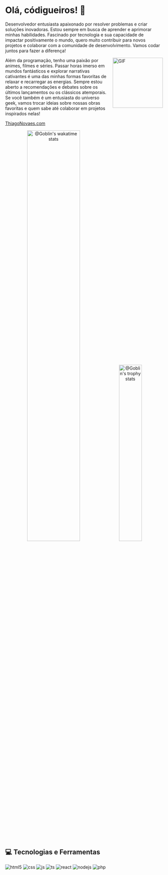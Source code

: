 # Olá, códigueiros! 👋

Desenvolvedor entusiasta apaixonado por resolver problemas e criar soluções inovadoras. Estou sempre em busca de aprender e aprimorar minhas habilidades. Fascinado por tecnologia e sua capacidade de impactar positivamente o mundo, quero muito contribuir para novos projetos e colaborar com a comunidade de desenvolvimento. Vamos codar juntos para fazer a diferença!

<img align="right" alt="GIF" height="160px" src="https://media3.giphy.com/media/v1.Y2lkPTc5MGI3NjExaHkxcTUwa3J3N2U4azI0ZTExZng2bmtodDlhNTc3OTZsemYwbXRtZyZlcD12MV9pbnRlcm5hbF9naWZfYnlfaWQmY3Q9Zw/bGgsc5mWoryfgKBx1u/giphy.gif" />

Além da programação, tenho uma paixão por animes, filmes e séries. Passar horas imerso em mundos fantásticos e explorar narrativas cativantes é uma das minhas formas favoritas de relaxar e recarregar as energias. Sempre estou aberto a recomendações e debates sobre os últimos lançamentos ou os clássicos atemporais. Se você também é um entusiasta do universo geek, vamos trocar ideias sobre nossas obras favoritas e quem sabe até colaborar em projetos inspirados nelas!

[ThiagoNovaes.com](https://www.thiagonovaes.com/)

<p align="center">
<a href="#"><img src="https://github-readme-stats.vercel.app/api?username=magobr&show_icons=true&theme=tokyonight"  width="58%" alt="@Goblin's wakatime stats"/></a>
<a href="#"><img src="https://github-readme-streak-stats.herokuapp.com?user=magobr&theme=tokyonight&hide_border=true&date_format=M%20j%5B%2C%20Y%5D"  width="38%" alt="@Goblin's trophy stats"/></a>
</p>

## 💻 Tecnologias e Ferramentas

<div style="display: inline_block">
  <img align="center" alt="html5" src="https://img.shields.io/badge/HTML5-E34F26?style=for-the-badge&logo=html5&logoColor=white" />
  <img align="center" alt="css" src="https://img.shields.io/badge/CSS3-1572B6?style=for-the-badge&logo=css3&logoColor=white" />
  <img align="center" alt="js" src="https://img.shields.io/badge/JavaScript-F7DF1E?style=for-the-badge&logo=javascript&logoColor=black" />
  <img align="center" alt="ts" src="https://img.shields.io/badge/TypeScript-007ACC?style=for-the-badge&logo=typescript&logoColor=white" />
  <img align="center" alt="react" src="https://img.shields.io/badge/React-20232A?style=for-the-badge&logo=react&logoColor=61DAFB" />
  <img align="center" alt="nodejs" src="https://img.shields.io/badge/Node.js-43853D?style=for-the-badge&logo=node.js&logoColor=white" />
  <img align="center" alt="php" src="https://img.shields.io/badge/PHP-483D8B?style=for-the-badge&logo=php&logoColor=white" />
</div><br/>
